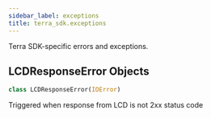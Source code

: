 ```yaml
---
sidebar_label: exceptions
title: terra_sdk.exceptions
---
```


Terra SDK-specific errors and exceptions.

## LCDResponseError Objects

```python
class LCDResponseError(IOError)
```

Triggered when response from LCD is not 2xx status code

